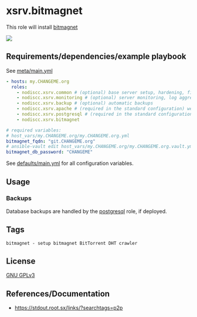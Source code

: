 # xsrv.bitmagnet

This role will install [bitmagnet](https://bitmagnet.io/en-us/)

[![](https://bitmagnet.io/assets/images/webui-1.png)](https://bitmagnet.io/assets/images/webui-1.png)


## Requirements/dependencies/example playbook

See [meta/main.yml](meta/main.yml)

```yaml
- hosts: my.CHANGEME.org
  roles:
    - nodiscc.xsrv.common # (optional) base server setup, hardening, firewall, bruteforce prevention
    - nodiscc.xsrv.monitoring # (optional) server monitoring, log aggregation
    - nodiscc.xsrv.backup # (optional) automatic backups
    - nodiscc.xsrv.apache # (required in the standard configuration) webserver/reverse proxy, SSL certificates
    - nodiscc.xsrv.postgresql # (required in the standard configuration) database engine
    - nodiscc.xsrv.bitmagnet

# required variables:
# host_vars/my.CHANGEME.org/my.CHANGEME.org.yml
bitmagnet_fqdn: "git.CHANGEME.org"
# ansible-vault edit host_vars/my.CHANGEME.org/my.CHANGEME.org.vault.yml
bitmagnet_db_password: "CHANGEME"
```

See [defaults/main.yml](defaults/main.yml) for all configuration variables.


## Usage

### Backups

Database backups are handled by the [postgresql](../postgresql) role, if deployed.

## Tags

<!--BEGIN TAGS LIST-->
```
bitmagnet - setup bitmagnet BitTorrent DHT crawler
```
<!--END TAGS LIST-->


## License

[GNU GPLv3](../../LICENSE)

## References/Documentation

- https://stdout.root.sx/links/?searchtags=p2p

